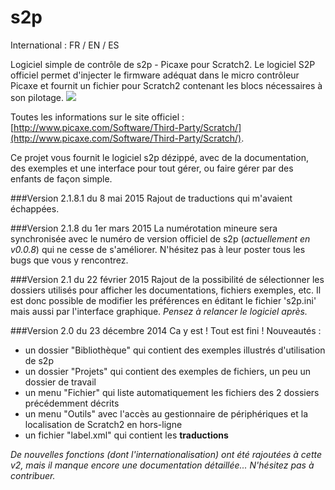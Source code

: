 s2p
===
International : FR / EN / ES

Logiciel simple de contrôle de s2p - Picaxe pour Scratch2.
Le logiciel S2P officiel permet d'injecter le firmware adéquat dans le micro contrôleur Picaxe et fournit un fichier pour Scratch2 contenant les blocs nécessaires à son pilotage.
![](https://raw.githubusercontent.com/technologiescollege/s2p/master/s2p/datasheets/Capture_s2p_EXE.JPG)

Toutes les informations sur le site officiel : [http://www.picaxe.com/Software/Third-Party/Scratch/](http://www.picaxe.com/Software/Third-Party/Scratch/).

Ce projet vous fournit le logiciel s2p dézippé, avec de la documentation, des exemples et une interface pour tout gérer, ou faire gérer par des enfants de façon simple.

###Version 2.1.8.1 du 8 mai 2015
Rajout de traductions qui m'avaient échappées.

###Version 2.1.8 du 1er mars 2015
La numérotation mineure sera synchronisée avec le numéro de version officiel de s2p (_actuellement en v0.0.8_) qui ne cesse de s'améliorer. N'hésitez pas à leur poster tous les bugs que vous y rencontrez.

###Version 2.1 du 22 février 2015
Rajout de la possibilité de sélectionner les dossiers utilisés pour afficher les documentations, fichiers exemples, etc.
Il est donc possible de modifier les préférences en éditant le fichier 's2p.ini' mais aussi par l'interface graphique.
_Pensez à relancer le logiciel après._

###Version 2.0 du 23 décembre 2014
Ca y est ! Tout est fini ! Nouveautés :
- un dossier "Bibliothèque" qui contient des exemples illustrés d'utilisation de s2p
- un dossier "Projets" qui contient des exemples de fichiers, un peu un dossier de travail
- un menu "Fichier" qui liste automatiquement les fichiers des 2 dossiers précédemment décrits
- un menu "Outils" avec l'accès au gestionnaire de périphériques et la localisation de Scratch2 en hors-ligne
- un fichier "label.xml" qui contient les **traductions**


_De nouvelles fonctions (dont l'internationalisation) ont été rajoutées à cette v2, mais il manque encore une documentation détaillée...
N'hésitez pas à contribuer._
